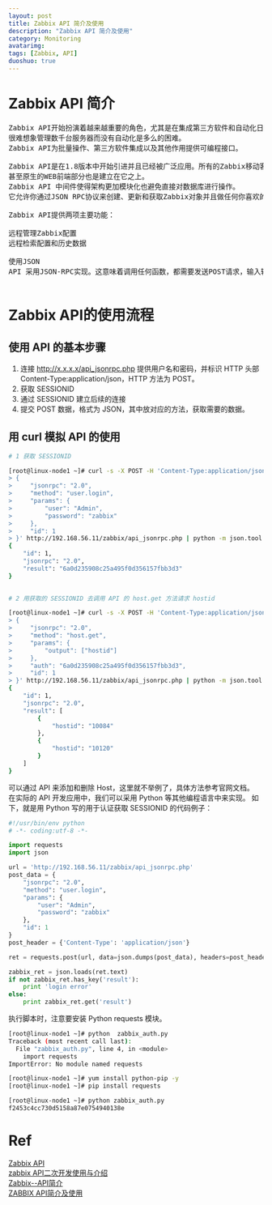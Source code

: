 ```yaml
---
layout: post
title: Zabbix API 简介及使用
description: "Zabbix API 简介及使用"
category: Monitoring
avatarimg: 
tags: [Zabbix, API]
duoshuo: true
---
```


# Zabbix API 简介

<pre>
Zabbix API开始扮演着越来越重要的角色，尤其是在集成第三方软件和自动化日常任务时。
很难想象管理数千台服务器而没有自动化是多么的困难。
Zabbix API为批量操作、第三方软件集成以及其他作用提供可编程接口。

Zabbix API是在1.8版本中开始引进并且已经被广泛应用。所有的Zabbix移动客户端都是基于API，
甚至原生的WEB前端部分也是建立在它之上。
Zabbix API 中间件使得架构更加模块化也避免直接对数据库进行操作。
它允许你通过JSON RPC协议来创建、更新和获取Zabbix对象并且做任何你喜欢的操作【当然前提是你拥有认证账户】。

Zabbix API提供两项主要功能：

远程管理Zabbix配置
远程检索配置和历史数据

使用JSON
API 采用JSON-RPC实现。这意味着调用任何函数，都需要发送POST请求，输入输出数据都是以JSON格式。

</pre>

# Zabbix API的使用流程
## 使用 API 的基本步骤 

1. 连接 http://x.x.x.x/api_jsonrpc.php 提供用户名和密码，并标识 HTTP 头部 
Content-Type:application/json，HTTP 方法为 POST。
2. 获取 SESSIONID
3. 通过 SESSIONID 建立后续的连接
4. 提交 POST 数据，格式为 JSON，其中放对应的方法，获取需要的数据。

## 用 curl 模拟 API 的使用

```bash
# 1 获取 SESSIONID

[root@linux-node1 ~]# curl -s -X POST -H 'Content-Type:application/json' -d '
> {
>     "jsonrpc": "2.0",
>     "method": "user.login",
>     "params": {
>         "user": "Admin",
>         "password": "zabbix"
>     },
>     "id": 1
> }' http://192.168.56.11/zabbix/api_jsonrpc.php | python -m json.tool
{
    "id": 1,
    "jsonrpc": "2.0",
    "result": "6a0d235908c25a495f0d356157fbb3d3"
}
 

# 2 用获取的 SESSIONID 去调用 API 的 host.get 方法请求 hostid

[root@linux-node1 ~]# curl -s -X POST -H 'Content-Type:application/json' -d '
> {
>     "jsonrpc": "2.0",
>     "method": "host.get",
>     "params": {
>         "output": ["hostid"]
>     },
>     "auth": "6a0d235908c25a495f0d356157fbb3d3",
>     "id": 1
> }' http://192.168.56.11/zabbix/api_jsonrpc.php | python -m json.tool
{
    "id": 1,
    "jsonrpc": "2.0",
    "result": [
        {
            "hostid": "10084"
        },
        {
            "hostid": "10120"
        }
    ]
}

```    

可以通过 API 来添加和删除 Host，这里就不举例了，具体方法参考官网文档。  
在实际的 API 开发应用中，我们可以采用 Python 等其他编程语言中来实现。
如下，就是用 Python 写的用于认证获取 SESSIONID 的代码例子：

```python
#!/usr/bin/env python
# -*- coding:utf-8 -*-

import requests
import json

url = 'http://192.168.56.11/zabbix/api_jsonrpc.php'
post_data = {
    "jsonrpc": "2.0",
    "method": "user.login",
    "params": {
        "user": "Admin",
        "password": "zabbix"
    },
    "id": 1
}
post_header = {'Content-Type': 'application/json'}

ret = requests.post(url, data=json.dumps(post_data), headers=post_header)

zabbix_ret = json.loads(ret.text)
if not zabbix_ret.has_key('result'):
    print 'login error'
else:
    print zabbix_ret.get('result')
```

执行脚本时，注意要安装 Python requests 模块。

```bash
[root@linux-node1 ~]# python  zabbix_auth.py
Traceback (most recent call last):
  File "zabbix_auth.py", line 4, in <module>
    import requests
ImportError: No module named requests

[root@linux-node1 ~]# yum install python-pip -y
[root@linux-node1 ~]# pip install requests

[root@linux-node1 ~]# python zabbix_auth.py 
f2453c4cc730d5158a87e0754940138e
```    

# Ref
[Zabbix API](https://www.zabbix.com/documentation/3.0/manual/api)  
[zabbix API二次开发使用与介绍](http://www.ttlsa.com/zabbix/zabbix-dev-api/)  
[Zabbix--API简介](http://kaibinyuan.blog.51cto.com/7304008/1632968)  
[ZABBIX API简介及使用](http://paperplane.ruhoh.com/zabbix/intro-to-zabbix-api/)  


